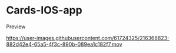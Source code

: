 # Cards-IOS-app

Preview


https://user-images.githubusercontent.com/61724325/216368823-882d42e4-65a5-4f3c-890b-089ea1c182f7.mov

